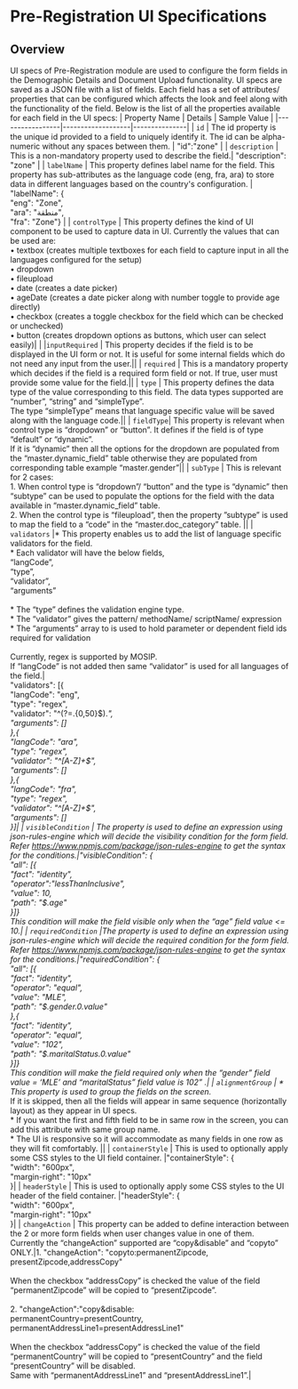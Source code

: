 # Pre-Registration UI Specifications

## Overview
UI specs of Pre-Registration module are used to configure the form fields in the Demographic Details and Document Upload functionality. UI specs are saved as a JSON file with a list of fields. Each field has a set of attributes/ properties that can be configured which affects the look and feel along with the functionality of the field. Below is the list of all the properties available for each field in the UI specs:
| Property Name   |      Details      |  Sample Value |
|-----------------|-------------------|---------------|
| `id` | The id property is the unique id provided to a field to uniquely identify it. The id can be alpha-numeric without any spaces between them. | "id":"zone" |
| `description` | This is a non-mandatory property used to describe the field.| "description": "zone" |
| `labelName` | This property defines label name for the field. This property has sub-attributes as the language code (eng, fra, ara) to store data in different languages based on the country's configuration. | "labelName": { <br>"eng": "Zone", <br>"ara": "منطقة", <br>"fra": "Zone"} |
| `controlType` |  This property defines the kind of UI component to be used to capture data in UI. Currently the values that can be used are: <br/> •	textbox (creates multiple textboxes for each field to capture input in all the languages configured for the setup)<br/>•	dropdown <br/>•	fileupload <br/> •	date (creates a date picker)<br/> •	ageDate (creates a date picker along with number toggle to provide age directly)<br/> •	checkbox (creates a toggle checkbox for the field which can be checked or unchecked)<br/> •	button (creates dropdown options as buttons, which user can select easily)| |
|`inputRequired` | This property decides if the field is to be displayed in the UI form or not. It is useful for some internal fields which do not need any input from the user.||
|	`required` |	This is a mandatory property which decides if the field is a required form field or not. If true, user must provide some value for the field.||
|	`type` |	This property defines the data type of the value corresponding to this field. The data types supported are “number”, “string” and “simpleType”.<br/> The type “simpleType” means that language specific value will be saved along with the language code.||
|	`fieldType`|	This property is relevant when control type is “dropdown” or “button”. It defines if the field is of type “default” or “dynamic”. <br/>If it is “dynamic” then all the options for the dropdown are populated from the “master.dynamic_field” table otherwise they are populated from corresponding table example “master.gender”|| 
|	`subType` |	This is relevant for 2 cases:<br/>1.	When control type is “dropdown”/ “button” and the type is “dynamic” then “subtype” can be used to populate the options for the field with the data available in “master.dynamic_field” table.<br/>2.	When the control type is “fileupload”, then the property ”subtype” is used to map the field to a “code” in the “master.doc_category” table. ||
| `validators` |* This property enables us to add the list of language specific validators for the field. <br/>* Each validator will have the below fields,<br/>“langCode”,<br/>“type”,<br/>“validator”,<br/>“arguments”<br/><br/>* The “type” defines the validation engine type.<br/>* The “validator” gives the pattern/ methodName/ scriptName/ expression<br/>* The “arguments” array to is used to hold parameter or dependent field ids required for validation<br/><br/>Currently, regex is supported by MOSIP.<br/>If “langCode” is not added then same “validator” is used for all languages of the field.|<br>"validators": [{ <br>"langCode": "eng", <br>"type": "regex", <br>"validator": "^(?=.{0,50}$).*", <br>"arguments": []<br>},{ <br>"langCode": "ara", <br>"type": "regex", <br>"validator": "^[A-Z]+$", <br>"arguments": []<br>},{ <br>"langCode": "fra", <br>"type": "regex",<br>"validator": "^[A-Z]+$", <br>"arguments": []<br>}]|
|	`visibleCondition` |	The property is used to define an expression using json-rules-engine which will decide the visibility condition for the form field. <br> Refer https://www.npmjs.com/package/json-rules-engine to get the syntax for the conditions.|"visibleCondition": {<br>"all": [{<br>"fact": "identity",<br>"operator":"lessThanInclusive",<br>"value": 10,<br>"path": "$.age"<br>}]}<br>This condition will make the field visible only when the “age” field value <= 10.|
|	`requiredCondition`	|The property is used to define an expression using json-rules-engine which will decide the required condition for the form field. <br>Refer https://www.npmjs.com/package/json-rules-engine to get the syntax for the conditions.|"requiredCondition": {<br>"all": [{<br>"fact": "identity",<br>"operator": "equal",<br>"value": "MLE",<br>"path": "$.gender.0.value"<br>},{<br>"fact": "identity",<br>"operator": "equal",<br>"value": "102",<br>"path": "$.maritalStatus.0.value"<br>}]}<br>This condition will make the field required only when the “gender” field value = ‘MLE’ and “maritalStatus” field value is 102” .|
|	`alignmentGroup` |	* This property is used to group the fields on the screen. <br>* If it is skipped, then all the fields will appear in same sequence (horizontally layout) as they appear in UI specs. <br>* If you want the first and fifth field to be in same row in the screen, you can add this attribute with same group name. <br>* The UI is responsive so it will accommodate as many fields in one row as they will fit comfortably.  ||
|	`containerStyle` |	This is used to optionally apply some CSS styles to the UI field container.	|"containerStyle": {<br>"width": "600px",<br>"margin-right": "10px"<br>}|
|	`headerStyle` |	This is used to optionally apply some CSS styles to the UI header of the field container.	|"headerStyle": {<br>"width": "600px",<br>"margin-right": "10px"   <br>}|
|	`changeAction` |	This property can be added to define interaction between the 2 or more form fields when user changes value in one of them. <br>Currently the “changeAction” supported are “copy&disable” and “copyto” ONLY.|1. "changeAction": "copyto:permanentZipcode,<br>presentZipcode,addressCopy"<br><br>When the checkbox “addressCopy” is checked the value of the field “permanentZipcode” will be copied to “presentZipcode”.<br><br>2. "changeAction":"copy&disable:<br>permanentCountry=presentCountry,<br>permanentAddressLine1=presentAddressLine1"<br><br>When the checkbox “addressCopy” is checked the value of the field “permanentCountry” will be copied to “presentCountry” and the field “presentCountry” will be disabled. <br>Same with “permanentAddressLine1” and “presentAddressLine1”.|




